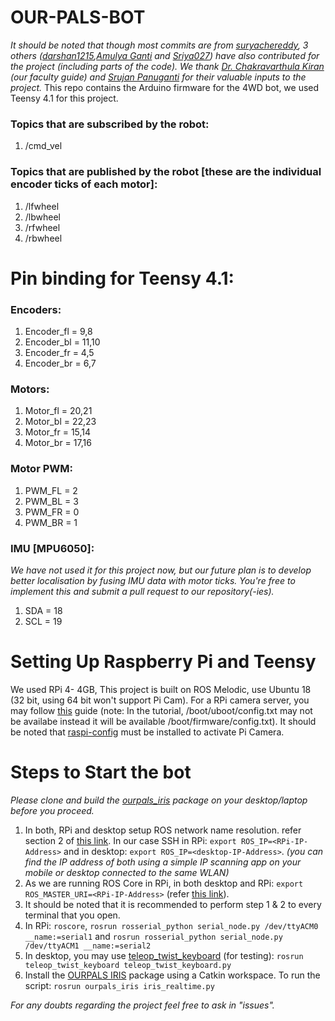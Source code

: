 # OUR-PALS-BOT
  *It should be noted that though most commits are from [suryachereddy](https://github.com/OUR-PALS/OUR-PALS-BOT), 3 others ([darshan1215](https://github.com/darshan1215),[Amulya Ganti](https://github.com/ganti0907) and [Sriya027](https://github.com/Sriya027)) have also contributed for the project (including parts of the code). We thank [Dr. Chakravarthula Kiran](https://github.com/kirandotc) (our faculty guide) and [Srujan Panuganti](https://github.com/srujanpanuganti) for their valuable inputs to the project.*
This repo contains the Arduino firmware for the 4WD bot, we used Teensy 4.1 for this project.

### Topics that are subscribed by the robot:
1. /cmd_vel

### Topics that are published by the robot [these are the individual encoder ticks of each motor]:
1. /lfwheel
2. /lbwheel
3. /rfwheel
4. /rbwheel


# Pin binding for Teensy 4.1:
### Encoders:
1. Encoder_fl = 9,8
2. Encoder_bl = 11,10
3. Encoder_fr = 4,5
4. Encoder_br = 6,7

### Motors:
1. Motor_fl = 20,21
2. Motor_bl = 22,23
3. Motor_fr = 15,14
4. Motor_br = 17,16

### Motor PWM:
1. PWM_FL = 2
2. PWM_BL = 3
3. PWM_FR = 0
4. PWM_BR = 1

### IMU [MPU6050]:
*We have not used it for this project now, but our future plan is to develop better localisation by fusing IMU data with motor ticks. You're free to implement this and submit a pull request to our repository(-ies).*
1. SDA = 18
2. SCL = 19

# Setting Up Raspberry Pi and Teensy

We used RPi 4- 4GB, This project is built on ROS Melodic, use Ubuntu 18 (32 bit, using 64 bit won't support Pi Cam). For a RPi camera server, you may follow [this](https://ubuntu.com/blog/how-to-stream-video-with-raspberry-pi-hq-camera-on-ubuntu-core) guide (note: In the tutorial, /boot/uboot/config.txt may not be availabe instead it will be available /boot/firmware/config.txt). It should be noted that [raspi-config](https://ubuntu.com/blog/how-to-stream-video-with-raspberry-pi-hq-camera-on-ubuntu-core) must be installed to activate Pi Camera.







# Steps to Start the bot
*Please clone and build the [ourpals_iris](https://github.com/OUR-PALS/ourpals_iris) package on your desktop/laptop before you proceed.*
1. In both, RPi and desktop setup ROS network name resolution. refer section 2 of [this link](http://wiki.ros.org/ROS/NetworkSetup). In our case SSH in  RPi:  `export ROS_IP=<RPi-IP-Address>`  and in desktop: `export ROS_IP=<desktop-IP-Address>`. *(you can find the IP address of both using a simple IP scanning app on your mobile or desktop connected to the same WLAN)*
2. As we are running ROS Core in RPi, in both desktop and RPi: `export ROS_MASTER_URI=<RPi-IP-Address>` (refer [this link](http://wiki.ros.org/ROS/Tutorials/MultipleMachines)).
3. It should be noted that it is recommended to perform step 1 & 2 to every terminal that you open.
4. In RPi: `roscore`, `rosrun rosserial_python serial_node.py /dev/ttyACM0 __name:=serial1` and `rosrun rosserial_python serial_node.py /dev/ttyACM1 __name:=serial2`  
5. In desktop, you may use [teleop_twist_keyboard](http://wiki.ros.org/teleop_twist_keyboard) (for testing): `rosrun teleop_twist_keyboard teleop_twist_keyboard.py`
6. Install the [OURPALS IRIS](https://github.com/OUR-PALS/ourpals_iris.git) package using a Catkin workspace. To run the script: `rosrun ourpals_iris iris_realtime.py`


*For any doubts regarding the project feel free to ask in "issues".*